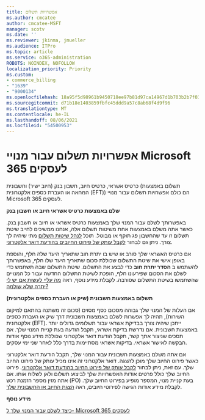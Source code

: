```yaml
---
title: אפשרויות תשלום
ms.author: cmcatee
author: cmcatee-MSFT
manager: scotv
ms.date: ''
ms.reviewer: jkinma, jmueller
ms.audience: ITPro
ms.topic: article
ms.service: o365-administration
ROBOTS: NOINDEX, NOFOLLOW
localization_priority: Priority
ms.custom:
- commerce_billing
- "1639"
- "9000134"
ms.openlocfilehash: 18a95f5d98961b9450718ee97b81d97ca14967d1b703b2b7f034d15e46f1a1bd
ms.sourcegitcommit: d71b18e1403859fbfc45ddd9a57c8ab68f4d9f96
ms.translationtype: MT
ms.contentlocale: he-IL
ms.lasthandoff: 08/06/2021
ms.locfileid: "54500953"
---
```

# <a name="payment-options-for-microsoft-365-for-business-subscriptions"></a>אפשרויות תשלום עבור מנויי Microsoft 365 לעסקים
  
כרטיס אשראי, כרטיס חיוב, חשבון בנק (חיוב ישיר) וחשבונית (תשלום באמצעות המחאה או העברת כספים אלקטרונית (EFT)) הם כולם אפשרויות תשלום עבור מנויי Microsoft 365 לעסקים.
  
**שלם באמצעות כרטיס אשראי חיוב או חשבון בנק**
  
באפשרותך לשלם עבור המנוי שלך באמצעות כרטיס אשראי או חיוב או חשבון בנק. כאשר אתה משלם באמצעות אחת משיטות תשלום אלה, אנחנו ממשיכים לחייב שיטת תשלום זו עד שהחשבון פג תוקף או מבוטל. תוכל [לנהל שיטות תשלום](/microsoft-365/commerce/billing-and-payments/manage-payment-methods) מתי שיהיה לך צורך. ניתן גם לבחור [לקבל עותק של פירוט החיובים בהודעת דואר אלקטרוני](/microsoft-365/commerce/billing-and-payments/view-your-bill-or-invoice#receive-a-copy-of-your-billing-statement-in-email).

אם כרטיס האשראי שלך סורב או שיש בו יתרת חוב שתאריך היעד שלה חלף, והוספת באופן אישי את שיטת התשלום שכוללת סכום שתאריך היעד שלו חלף, באפשרותך להשתמש ב **הסדר יתרת חוב** כדי לבצע את התשלום. שיטת התשלום שבה תשתמש כדי לשלם את הסכום שפירעונו חלף, הופכת לשיטת התשלום החדשה עבור כל המנויים שהשתמשו בשיטת התשלום שסורבה. לקבלת מידע נוסף, ראה [מה עליי לעשות אם יש לי יתרה שלא שולמה?](/microsoft-365/commerce/billing-and-payments/pay-for-your-subscription#what-if-i-have-an-outstanding-balance)

**תשלום באמצעות חשבונית (שיק או העברת כספים אלקטרונית)**
  
אם העלות של המנוי שלך גבוהה מסכום כסף מסוים (סכום זה משתנה בהתאם למיקום השירות), תהיה לך אפשרות לשלם באמצעות חשבונית דרך שיק או העברת כספים אלקטרונית (EFT). ייתכן שיהיה צורך בבדיקת אשראי עבור תשלומים גדולים יותר באמצעות חשבונית. אם נדרשת בדיקת אשראי, תקבל הודעה בעת קניית המנוי שלך. אם תסכים שניצור אתך קשר, תקבל הודעת דואר אלקטרוני שכוללת מידע נוסף אודות הבקשה לאישור אשראי. בדיקות אשראי מסתיימות בדרך כלל לאחר שני ימי עסקים.

אם אתה משלם באמצעות חשבונית עבור המנוי שלך, תקבל הודעת דואר אלקטרוני כאשר פירוט החיוב שלך מוכן להצגה. דואר אלקטרוני זה אינו מכיל עותק של פירוט החיוב שלך. עם זאת, ניתן לבחור [לקבל עותק של פירוט החיוב בהודעת דואר אלקטרוני](/microsoft-365/commerce/billing-and-payments/view-your-bill-or-invoice#receive-a-copy-of-your-billing-statement-in-email). פירוט החיוב שלך כולל פרטים אודות האפשרויות שלך לביצוע תשלום ולאן לשלוח אותו. אם אתה מזין מספר הזמנת רכש (PO) בעת קניית מנוי, המספר מופיע בפירוט החיוב שלך. לקבלת מידע אודות הגישה לפירוטי חיובים, ראה [הצגת החיוב או החשבונית שלך](/microsoft-365/commerce/billing-and-payments/view-your-bill-or-invoice).
  
**מידע נוסף**
  
[כיצד לשלם עבור המנוי שלך ל- Microsoft 365 לעסקים](/microsoft-365/commerce/billing-and-payments/pay-for-your-subscription)